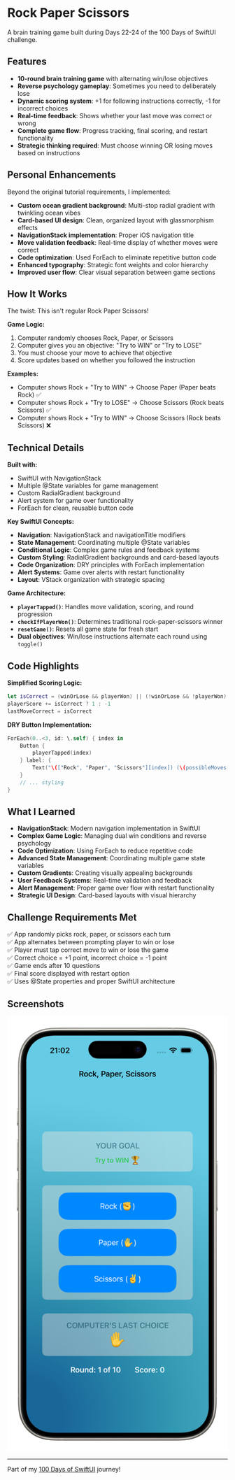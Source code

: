 # Rock Paper Scissors
A brain training game built during Days 22-24 of the 100 Days of SwiftUI challenge.

## Features
- **10-round brain training game** with alternating win/lose objectives
- **Reverse psychology gameplay**: Sometimes you need to deliberately lose
- **Dynamic scoring system**: +1 for following instructions correctly, -1 for incorrect choices
- **Real-time feedback**: Shows whether your last move was correct or wrong
- **Complete game flow**: Progress tracking, final scoring, and restart functionality
- **Strategic thinking required**: Must choose winning OR losing moves based on instructions

## Personal Enhancements
Beyond the original tutorial requirements, I implemented:
- **Custom ocean gradient background**: Multi-stop radial gradient with twinkling ocean vibes
- **Card-based UI design**: Clean, organized layout with glassmorphism effects
- **NavigationStack implementation**: Proper iOS navigation title
- **Move validation feedback**: Real-time display of whether moves were correct
- **Code optimization**: Used ForEach to eliminate repetitive button code
- **Enhanced typography**: Strategic font weights and color hierarchy
- **Improved user flow**: Clear visual separation between game sections

## How It Works
The twist: This isn't regular Rock Paper Scissors!

**Game Logic:**
1. Computer randomly chooses Rock, Paper, or Scissors
2. Computer gives you an objective: "Try to WIN" or "Try to LOSE"
3. You must choose your move to achieve that objective
4. Score updates based on whether you followed the instruction

**Examples:**
- Computer shows Rock + "Try to WIN" → Choose Paper (Paper beats Rock) ✅
- Computer shows Rock + "Try to LOSE" → Choose Scissors (Rock beats Scissors) ✅
- Computer shows Rock + "Try to WIN" → Choose Scissors (Rock beats Scissors) ❌

## Technical Details
**Built with:**
- SwiftUI with NavigationStack
- Multiple @State variables for game management
- Custom RadialGradient background
- Alert system for game over functionality
- ForEach for clean, reusable button code

**Key SwiftUI Concepts:**
- **Navigation**: NavigationStack and navigationTitle modifiers
- **State Management**: Coordinating multiple @State variables
- **Conditional Logic**: Complex game rules and feedback systems
- **Custom Styling**: RadialGradient backgrounds and card-based layouts
- **Code Organization**: DRY principles with ForEach implementation
- **Alert Systems**: Game over alerts with restart functionality
- **Layout**: VStack organization with strategic spacing

**Game Architecture:**
- **`playerTapped()`**: Handles move validation, scoring, and round progression
- **`checkIfPlayerWon()`**: Determines traditional rock-paper-scissors winner
- **`resetGame()`**: Resets all game state for fresh start
- **Dual objectives**: Win/lose instructions alternate each round using `toggle()`

## Code Highlights
**Simplified Scoring Logic:**
```swift
let isCorrect = (winOrLose && playerWon) || (!winOrLose && !playerWon)
playerScore += isCorrect ? 1 : -1
lastMoveCorrect = isCorrect
```

**DRY Button Implementation:**
```swift
ForEach(0..<3, id: \.self) { index in
    Button {
        playerTapped(index)
    } label: {
        Text("\(["Rock", "Paper", "Scissors"][index]) (\(possibleMoves[index]))")
    }
    // ... styling
}
```

## What I Learned
- **NavigationStack**: Modern navigation implementation in SwiftUI
- **Complex Game Logic**: Managing dual win conditions and reverse psychology
- **Code Optimization**: Using ForEach to reduce repetitive code
- **Advanced State Management**: Coordinating multiple game state variables
- **Custom Gradients**: Creating visually appealing backgrounds
- **User Feedback Systems**: Real-time validation and feedback
- **Alert Management**: Proper game over flow with restart functionality
- **Strategic UI Design**: Card-based layouts with visual hierarchy

## Challenge Requirements Met
✅ App randomly picks rock, paper, or scissors each turn  
✅ App alternates between prompting player to win or lose  
✅ Player must tap correct move to win or lose the game  
✅ Correct choice = +1 point, incorrect choice = -1 point  
✅ Game ends after 10 questions  
✅ Final score displayed with restart option  
✅ Uses @State properties and proper SwiftUI architecture  

## Screenshots
![RockPaperScissors](rockpaperscissors-screenshot.png)

---
Part of my [100 Days of SwiftUI](../README.md) journey!
